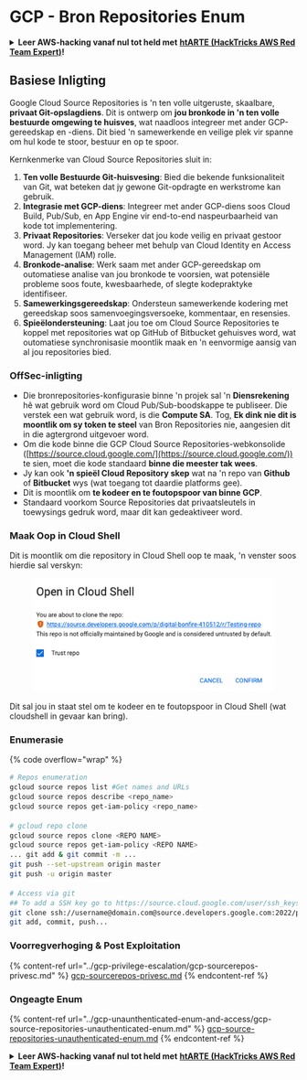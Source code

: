 # GCP - Bron Repositories Enum

<details>

<summary><strong>Leer AWS-hacking vanaf nul tot held met</strong> <a href="https://training.hacktricks.xyz/courses/arte"><strong>htARTE (HackTricks AWS Red Team Expert)</strong></a><strong>!</strong></summary>

Ander maniere om HackTricks te ondersteun:

* As jy wil sien dat jou **maatskappy geadverteer word in HackTricks** of **HackTricks aflaai in PDF-formaat** Kyk na die [**INSKRYWINGSPLANNE**](https://github.com/sponsors/carlospolop)!
* Kry die [**amptelike PEASS & HackTricks swag**](https://peass.creator-spring.com)
* Ontdek [**Die PEASS-familie**](https://opensea.io/collection/the-peass-family), ons versameling eksklusiewe [**NFT's**](https://opensea.io/collection/the-peass-family)
* **Sluit aan by die** 💬 [**Discord-groep**](https://discord.gg/hRep4RUj7f) of die [**telegram-groep**](https://t.me/peass) of **volg** my op **Twitter** 🐦 [**@carlospolopm**](https://twitter.com/carlospolopm)**.**
* **Deel jou haktruuks deur PR's in te dien by die** [**HackTricks**](https://github.com/carlospolop/hacktricks) en [**HackTricks Cloud**](https://github.com/carlospolop/hacktricks-cloud) github-opslag.

</details>

## Basiese Inligting <a href="#reviewing-cloud-git-repositories" id="reviewing-cloud-git-repositories"></a>

Google Cloud Source Repositories is 'n ten volle uitgeruste, skaalbare, **privaat Git-opslagdiens**. Dit is ontwerp om **jou bronkode in 'n ten volle bestuurde omgewing te huisves**, wat naadloos integreer met ander GCP-gereedskap en -diens. Dit bied 'n samewerkende en veilige plek vir spanne om hul kode te stoor, bestuur en op te spoor.

Kernkenmerke van Cloud Source Repositories sluit in:

1. **Ten volle Bestuurde Git-huisvesing**: Bied die bekende funksionaliteit van Git, wat beteken dat jy gewone Git-opdragte en werkstrome kan gebruik.
2. **Integrasie met GCP-diens**: Integreer met ander GCP-diens soos Cloud Build, Pub/Sub, en App Engine vir end-to-end naspeurbaarheid van kode tot implementering.
3. **Privaat Repositories**: Verseker dat jou kode veilig en privaat gestoor word. Jy kan toegang beheer met behulp van Cloud Identity en Access Management (IAM) rolle.
4. **Bronkode-analise**: Werk saam met ander GCP-gereedskap om outomatiese analise van jou bronkode te voorsien, wat potensiële probleme soos foute, kwesbaarhede, of slegte kodepraktyke identifiseer.
5. **Samewerkingsgereedskap**: Ondersteun samewerkende kodering met gereedskap soos samenvoegingsversoeke, kommentaar, en resensies.
6. **Spieëlondersteuning**: Laat jou toe om Cloud Source Repositories te koppel met repositories wat op GitHub of Bitbucket gehuisves word, wat outomatiese synchronisasie moontlik maak en 'n eenvormige aansig van al jou repositories bied.

### OffSec-inligting <a href="#reviewing-cloud-git-repositories" id="reviewing-cloud-git-repositories"></a>

* Die bronrepositories-konfigurasie binne 'n projek sal 'n **Diensrekening** hê wat gebruik word om Cloud Pub/Sub-boodskappe te publiseer. Die verstek een wat gebruik word, is die **Compute SA**. Tog, **Ek dink nie dit is moontlik om sy token te steel** van Bron Repositories nie, aangesien dit in die agtergrond uitgevoer word.
* Om die kode binne die GCP Cloud Source Repositories-webkonsolide ([https://source.cloud.google.com/](https://source.cloud.google.com/)) te sien, moet die kode standaard **binne die meester tak wees**.
* Jy kan ook **'n spieël Cloud Repository skep** wat na 'n repo van **Github** of **Bitbucket** wys (wat toegang tot daardie platforms gee).
* Dit is moontlik om **te kodeer en te foutopspoor van binne GCP**.
* Standaard voorkom Source Repositories dat privaatsleutels in toewysings gedruk word, maar dit kan gedeaktiveer word.

### Maak Oop in Cloud Shell

Dit is moontlik om die repository in Cloud Shell oop te maak, 'n venster soos hierdie sal verskyn:

<figure><img src="../../../.gitbook/assets/image (325).png" alt=""><figcaption></figcaption></figure>

Dit sal jou in staat stel om te kodeer en te foutopspoor in Cloud Shell (wat cloudshell in gevaar kan bring).

### Enumerasie

{% code overflow="wrap" %}
```bash
# Repos enumeration
gcloud source repos list #Get names and URLs
gcloud source repos describe <repo_name>
gcloud source repos get-iam-policy <repo_name>

# gcloud repo clone
gcloud source repos clone <REPO NAME>
gcloud source repos get-iam-policy <REPO NAME>
... git add & git commit -m ...
git push --set-upstream origin master
git push -u origin master

# Access via git
## To add a SSH key go to https://source.cloud.google.com/user/ssh_keys (no gcloud command)
git clone ssh://username@domain.com@source.developers.google.com:2022/p/<proj-name>/r/<repo-name>
git add, commit, push...
```
### Voorregverhoging & Post Exploitation

{% content-ref url="../gcp-privilege-escalation/gcp-sourcerepos-privesc.md" %}
[gcp-sourcerepos-privesc.md](../gcp-privilege-escalation/gcp-sourcerepos-privesc.md)
{% endcontent-ref %}

### Ongeagte Enum

{% content-ref url="../gcp-unaunthenticated-enum-and-access/gcp-source-repositories-unauthenticated-enum.md" %}
[gcp-source-repositories-unauthenticated-enum.md](../gcp-unaunthenticated-enum-and-access/gcp-source-repositories-unauthenticated-enum.md)
{% endcontent-ref %}

<details>

<summary><strong>Leer AWS-hacking vanaf nul tot held met</strong> <a href="https://training.hacktricks.xyz/courses/arte"><strong>htARTE (HackTricks AWS Red Team Expert)</strong></a><strong>!</strong></summary>

Ander maniere om HackTricks te ondersteun:

* As jy jou **maatskappy geadverteer wil sien in HackTricks** of **HackTricks in PDF wil aflaai** Kyk na die [**INSKRYWINGSPLANNE**](https://github.com/sponsors/carlospolop)!
* Kry die [**amptelike PEASS & HackTricks swag**](https://peass.creator-spring.com)
* Ontdek [**Die PEASS Familie**](https://opensea.io/collection/the-peass-family), ons versameling eksklusiewe [**NFTs**](https://opensea.io/collection/the-peass-family)
* **Sluit aan by die** 💬 [**Discord-groep**](https://discord.gg/hRep4RUj7f) of die [**telegram-groep**](https://t.me/peass) of **volg** my op **Twitter** 🐦 [**@carlospolopm**](https://twitter.com/carlospolopm)**.**
* **Deel jou haktruuks deur PR's in te dien by die** [**HackTricks**](https://github.com/carlospolop/hacktricks) en [**HackTricks Cloud**](https://github.com/carlospolop/hacktricks-cloud) github-opslaan.

</details>
